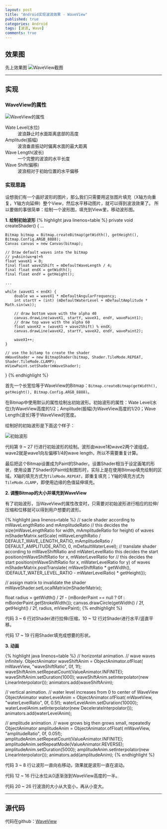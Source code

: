 ```yaml
---
layout: post
title: "Android实现波浪效果 - WaveView"
published: true
categories: Android
tags: [波浪, Wave]
comments: true
---
```


## 效果图
先上效果图
![WaveView截图](/images/2015-9-8-wave-view/screenshot.gif)

---

## 实现
### WaveView的属性
![WaveView的属性](/images/2015-9-8-wave-view/terms.png)
<dl>
    <dt>Wate Level(水位)</dt>
    <dd>波浪静止时水面距离底部的高度</dd>
    <dt>Amplitude(振幅)</dt>
    <dd>波浪垂直振动时偏离水面的最大距离</dd>
    <dt>Wave Length(波长)</dt>
    <dd>一个完整的波浪的水平长度</dd>
    <dt>Wave Shift(偏移)</dt>
    <dd>波浪相对于初始位置的水平偏移</dd>
</dl>

<!--more-->

### 实现思路
设想我们有一个画好波形的图片，那么我们只需要用这张图片填充（X轴方向重复，Y轴方向延伸）整个View，然后水平移动图片，就可以得到波浪效果了。
所以要做的事很简单：绘制一个波形图，填充到View里，移动波形图。

**1. 绘制初始波形**
{% highlight java linenos=table %}
private void createShader() {
    ...

    Bitmap bitmap = Bitmap.createBitmap(getWidth(), getHeight(), Bitmap.Config.ARGB_8888);
    Canvas canvas = new Canvas(bitmap);

    // Draw default waves into the bitmap
    // y=Asin(ωx+φ)+h
    float waveX1 = 0;
    final float wave2Shift = mDefaultWaveLength / 4;
    final float endX = getWidth();
    final float endY = getHeight();

    ...

    while (waveX1 < endX) {
        double wx = waveX1 * mDefaultAngularFrequency;
        int startY = (int) (mDefaultWaterLevel + mDefaultAmplitude * Math.sin(wx));

        // draw bottom wave with the alpha 40
        canvas.drawLine(waveX1, startY, waveX1, endY, wavePaint1);
        // draw top wave with the alpha 60
        float waveX2 = (waveX1 + wave2Shift) % endX;
        canvas.drawLine(waveX2, startY, waveX2, endY, wavePaint2);

        waveX1++;
    }

    // use the bitamp to create the shader
    mWaveShader = new BitmapShader(bitmap, Shader.TileMode.REPEAT, Shader.TileMode.CLAMP);
    mViewPaint.setShader(mWaveShader);
}
{% endhighlight %}

首先一个长宽恰等于WaveView的Bitmap：`Bitmap.createBitmap(getWidth(), getHeight(), Bitmap.Config.ARGB_8888)`。

在Bitmap中使用默认的属性绘制出初始波形。初始波形的属性：Wate Level(水位)为WaveView高度的1/2；Amplitude(振幅)为WaveView高度的1/20；Wave Length(波长)等于WaveView的宽度。

绘制好的初始波形是下面这个样子：

![初始波形](/images/2015-9-8-wave-view/default-wave.png)

代码第 9 ~ 27 行进行初始波形的绘制。波形由wave1和wave2两个波组成，wave2就是wave1向左偏移1/4的wave length，所以不需要重复计算。

最后把这个Bitmap设置成为Paint的Shader。设置Shader相当于设定画笔的形状，使用设置了Shader的Paint绘制图形时，实际上是在使用Bitmap填充绘制的区域。X轴的填充方式为`TileMode.REPEAT`，即重复填充；Y轴的填充方式为`TileMode.CLAMP`，即使用边缘的色值延伸填充。

**2. 调整Bitmap的大小并填充到WaveView**

有了初始波形，当WaveView的属性改变时，只需要对初始波形进行相应的拉伸/压缩和位移就可以得到用户想要的波形。

{% highlight java linenos=table %}
// sacle shader according to mWaveLengthRatio and mAmplitudeRatio
// this decides the size(mWaveLengthRatio for width, mAmplitudeRatio for height) of waves
mShaderMatrix.setScale(
        mWaveLengthRatio / DEFAULT_WAVE_LENGTH_RATIO,
        mAmplitudeRatio / DEFAULT_AMPLITUDE_RATIO,
        0,
        mDefaultWaterLevel);
// translate shader according to mWaveShiftRatio and mWaterLevelRatio this decides the start position(mWaveShiftRatio for x, mWaterLevelRatio for 
// this decides the start position(mWaveShiftRatio for x, mWaterLevelRatio for y) of waves
mShaderMatrix.postTranslate(
        mWaveShiftRatio * getWidth(),
        (DEFAULT_WATER_LEVEL_RATIO - mWaterLevelRatio) * getHeight());

// assign matrix to invalidate the shader
mWaveShader.setLocalMatrix(mShaderMatrix);

float radius = getWidth() / 2f
        - (mBorderPaint == null ? 0f : mBorderPaint.getStrokeWidth());
canvas.drawCircle(getWidth() / 2f, getHeight() / 2f, radius, mViewPaint);
{% endhighlight %}

代码 3 ~ 6 行对Shader进行拉伸/压缩，10 ~ 12 行对Shader进行水平/竖直平移。

代码 17 ~ 19 行用Shader填充成想要的形状。


**3. 动画**

{% highlight java linenos=table %}
// horizontal animation.
// wave waves infinitely.
ObjectAnimator waveShiftAnim = ObjectAnimator.ofFloat(
        mWaveView, "waveShiftRatio", 0f, 1f);
waveShiftAnim.setRepeatCount(ValueAnimator.INFINITE);
waveShiftAnim.setDuration(1000);
waveShiftAnim.setInterpolator(new LinearInterpolator());
animators.add(waveShiftAnim);

// vertical animation.
// water level increases from 0 to center of WaveView
ObjectAnimator waterLevelAnim = ObjectAnimator.ofFloat(
        mWaveView, "waterLevelRatio", 0f, 0.5f);
waterLevelAnim.setDuration(10000);
waterLevelAnim.setInterpolator(new DecelerateInterpolator());
animators.add(waterLevelAnim);

// amplitude animation.
// wave grows big then grows small, repeatedly
ObjectAnimator amplitudeAnim = ObjectAnimator.ofFloat(
        mWaveView, "amplitudeRatio", 0f, 0.05f);
amplitudeAnim.setRepeatCount(ValueAnimator.INFINITE);
amplitudeAnim.setRepeatMode(ValueAnimator.REVERSE);
amplitudeAnim.setDuration(5000);
amplitudeAnim.setInterpolator(new LinearInterpolator());
animators.add(amplitudeAnim);
{% endhighlight %}

代码 3 ~ 8 行让波形一直向右移动，效果就是波形一直在波动。

代码 12 ~ 16 行让水位从0逐渐涨到WaveView高度的一半。

代码 20 ~ 26 行波浪的大小从大变小，再从小变大。

---

## 源代码
代码在github：[WaveView](https://github.com/gelitenight/WaveView)
